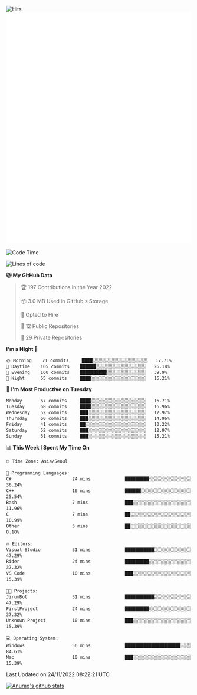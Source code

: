 ![Hits](https://hits.seeyoufarm.com/api/count/incr/badge.svg?url=https%3A%2F%2Fgithub.com%2Fkokose1234&count_bg=%2379C83D&title_bg=%23555555&icon=apple.svg&icon_color=%23E7E7E7&title=hits&edge_flat=false)
<br/>
![Metrics](https://github.com/kokose1234/kokose1234/blob/main/github-metrics.svg)

<!--START_SECTION:waka-->
![Code Time](http://img.shields.io/badge/Code%20Time-714%20hrs%2053%20mins-blue)

![Lines of code](https://img.shields.io/badge/From%20Hello%20World%20I%27ve%20Written-884%20Thousand%20lines%20of%20code-blue)

**🐱 My GitHub Data** 

> 🏆 197 Contributions in the Year 2022
 > 
> 📦 3.0 MB Used in GitHub's Storage 
 > 
> 💼 Opted to Hire
 > 
> 📜 12 Public Repositories 
 > 
> 🔑 29 Private Repositories  
 > 
**I'm a Night 🦉** 

```text
🌞 Morning    71 commits     ████░░░░░░░░░░░░░░░░░░░░░   17.71% 
🌆 Daytime    105 commits    ██████░░░░░░░░░░░░░░░░░░░   26.18% 
🌃 Evening    160 commits    ██████████░░░░░░░░░░░░░░░   39.9% 
🌙 Night      65 commits     ████░░░░░░░░░░░░░░░░░░░░░   16.21%

```
📅 **I'm Most Productive on Tuesday** 

```text
Monday       67 commits     ████░░░░░░░░░░░░░░░░░░░░░   16.71% 
Tuesday      68 commits     ████░░░░░░░░░░░░░░░░░░░░░   16.96% 
Wednesday    52 commits     ███░░░░░░░░░░░░░░░░░░░░░░   12.97% 
Thursday     60 commits     ███░░░░░░░░░░░░░░░░░░░░░░   14.96% 
Friday       41 commits     ██░░░░░░░░░░░░░░░░░░░░░░░   10.22% 
Saturday     52 commits     ███░░░░░░░░░░░░░░░░░░░░░░   12.97% 
Sunday       61 commits     ███░░░░░░░░░░░░░░░░░░░░░░   15.21%

```


📊 **This Week I Spent My Time On** 

```text
⌚︎ Time Zone: Asia/Seoul

💬 Programming Languages: 
C#                       24 mins             █████████░░░░░░░░░░░░░░░░   36.24% 
C++                      16 mins             ██████░░░░░░░░░░░░░░░░░░░   25.54% 
Bash                     7 mins              ███░░░░░░░░░░░░░░░░░░░░░░   11.96% 
C                        7 mins              ██░░░░░░░░░░░░░░░░░░░░░░░   10.99% 
Other                    5 mins              ██░░░░░░░░░░░░░░░░░░░░░░░   8.18%

🔥 Editors: 
Visual Studio            31 mins             ███████████░░░░░░░░░░░░░░   47.29% 
Rider                    24 mins             █████████░░░░░░░░░░░░░░░░   37.32% 
VS Code                  10 mins             ███░░░░░░░░░░░░░░░░░░░░░░   15.39%

🐱‍💻 Projects: 
JirumBot                 31 mins             ███████████░░░░░░░░░░░░░░   47.29% 
FirstProject             24 mins             █████████░░░░░░░░░░░░░░░░   37.32% 
Unknown Project          10 mins             ███░░░░░░░░░░░░░░░░░░░░░░   15.39%

💻 Operating System: 
Windows                  56 mins             █████████████████████░░░░   84.61% 
Mac                      10 mins             ███░░░░░░░░░░░░░░░░░░░░░░   15.39%

```


 Last Updated on 24/11/2022 08:22:21 UTC
<!--END_SECTION:waka-->

[![Anurag's github stats](https://github-readme-stats.vercel.app/api?username=kokose1234&theme=dracula)](https://github.com/anuraghazra/github-readme-stats)



	

